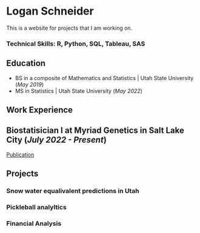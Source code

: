 # Logan Schneider
This is a website for projects that I am working on.


### Technical Skills: R, Python, SQL, Tableau, SAS

## Education
- BS in a composite of Mathematics and Statistics | Utah State University (_May 2019_)
- MS in Statistics | Utah State University (_May 2022_)

## Work Experience
**Biostatisician I at Myriad Genetics in Salt Lake City (_July 2022 - Present_)**
- 

[Publication](https://pubmed.ncbi.nlm.nih.gov/39637387/)


## Projects
### Snow water equalivalent predictions in Utah 


### Pickleball analyltics


### Financial Analysis
